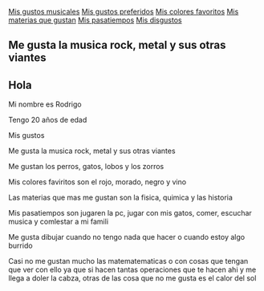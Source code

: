 
<p>
  <a href="/Mis gustos musicales.html">Mis gustos musicales</a>
  <a href="/Mis animeles preferidos.html">Mis gustos preferidos</a>
  <a href="/Mis colores favoritos.html">Mis colores favoritos</a>
  <a href="/Mis materias que gustan.html">Mis materias que gustan</a>
  <a href="/Mis pasatiempos.html">Mis pasatiempos</a>
  <a href="/Mis disgustos.html">Mis disgustos</a>
<p/>
<h2 id="Me gusta la musica rock, metal y sus otras viantes">Me gusta la musica rock, metal y sus otras viantes</h2>

## Hola

Mi nombre es Rodrigo

Tengo 20 años de edad

Mis gustos

Me gusta la musica rock, metal y sus otras viantes

Me gustan los perros, gatos, lobos y los zorros

Mis colores faviritos  son el rojo, morado, negro y vino 

Las materias que mas me gustan son la fisica, quimica y las historia

Mis pasatiempos son jugaren la pc, jugar con mis gatos, comer, escuchar musica y comlestar a mi famili

Me gusta dibujar cuando no tengo nada que hacer o cuando estoy algo burrido

Casi no me gustan mucho las matematematicas o con cosas que tengan que ver con ello ya que si hacen tantas operaciones que te hacen ahi y me llega a doler la cabza, otras de las cosa que no me gusta es el calor del sol


